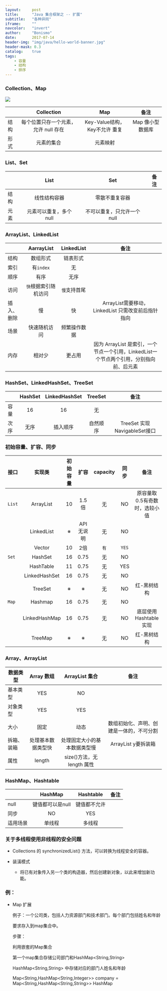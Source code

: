 ```yaml
---
layout:     post
title:      "Java 集合框架之 -- 扩展"
subtitle:   "各种异同"
iframe:     ""
navcolor:   "invert"
author:     "Bonismo"
date:       2017-07-14
header-img: "img/java/hello-world-banner.jpg"
header-mask: 0.3
catalog:    true
tags:
    - 容量
    - 结构
    - 排序
---
```



### Collection、Map

<div>
    <img src="https://github.com/StayHungryStayFoolish/stayhungrystayfoolish.github.io/blob/master/img/java/collection.jpg?raw=true" />
</div>


||Collection|Map|备注|
|---|:---:|:---:|:---:|
|结构|每个位置只存一个元素，允许 null 存在|Key-Value结构，Key不允许 重复|Map 像小型数据库|
|形式|元素的集合|元素映射||

### List、Set

||List|Set|备注|
|---|:---:|:---:|:---:|
|结构|线性结构容器|零散不重复容器||
|元素|元素可以重复，多个 null|不可以重复，只允许一个 null||

### ArrayList、LinkedList

||AarrayList|LinkedList|备注|
|---|:---:|:---:|:---:|
|结构|数组形式|链表形式||
|索引|有`index`|无||
|顺序|有序|无序||
|访问|`快`根据索引随机访问|`慢`支持首尾||
|插入、删除|慢|快|ArrayList需要移动，LinkedList 只需改变前后指针指向|
|场景|快速随机访问|频繁操作数据||
|内存|相对少|更占用|因为 ArrayList 是索引，一个节点一个引用，LinkedList一个节点两个引用，分别指向前、后元素|

### HashSet、LinkedHashSet、TreeSet
||HashSet|LinkedHashSet|TreeSet|备注|
|---|:---:|:---:|:---:|:---:|
|容量|16|16|无||
|次序|无序|插入顺序|自然顺序|TreeSet 实现 NavigableSet接口|

### 初始容量、扩容、同步

|接口|实现类|初始容量|扩容|capacity|同步|备注|
|---|:---:|:---:|:---:|:---:|:---:|:---:|
|`List`|ArrayList|10|1.5倍|无|NO|原容量取0.5有奇数时，选较小值|
||LinkedList|※|API无说明|无|NO|
||Vector|10|2倍|`有`|`YES`|||
|`Set`|HashSet|16|0.75|无|NO||
||HashTable|11|0.75|无|YES||
||LinkedHashSet|16|0.75|无|NO||
||TreeSet|※|※|无|NO|红-黑树结构|
|`Map`|Hashmap|16|0.75|无|NO||
||LinkedHashMap|16|0.75|无|NO|底层使用 Hashtable 实现|
||TreeMap|※|※|无|NO|红-黑树结构|

### Array、ArrayList

|数据类型|Array 数组|ArrayList 集合|备注|
|---|:---:|:---:|:---:|
|基本类型|YES|NO||
|对象类型|YES|YES||
|大小|固定|动态|数组初始化、声明、创建是一体的，不可分割|
|拆箱、装箱|处理基本数据类型快|处理固定大小的基本数据类型慢|ArrayList y要拆装箱|
|属性|length|size()方法，无 length 属性||

### HashMap、Hashtable

||HashMap|Hashtable|备注|
|---|:---:|:---:|:---:|
|null|键值都可以是null|键值都不允许||
|同步|NO|YES||
|适用场景|单线程|多线程||

### 关于多线程使用非线程的安全问题

- Collections 的 synchronizedList() 方法，可以转换为线程安全的容器。

- 装潢模式

    - 将已有对象传入另一个类的构造器，然后创建新对象，以此来增加新功能。


### 例：

- Map 扩展

    例子：一个公司类，包括人力资源部门和技术部门。每个部门包括姓名和年龄

    要求存入到map集合中。

    步骤：

    利用嵌套的Map集合

    第一个map集合存储公司部门和HashMap<String,String>

    HashMap<String,String> 中存储对应的部门人姓名和年龄

    Map<String,HashMap<String,Integer>> company = Map<String,HashMap<String,String>>
    HashMap
